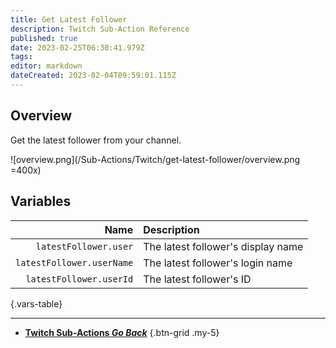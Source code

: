 ```yaml
---
title: Get Latest Follower
description: Twitch Sub-Action Reference
published: true
date: 2023-02-25T06:30:41.979Z
tags: 
editor: markdown
dateCreated: 2023-02-04T09:59:01.115Z
---
```


## Overview
Get the latest follower from your channel.

![overview.png](/Sub-Actions/Twitch/get-latest-follower/overview.png =400x)

## Variables
Name | Description
----:|:------------
`latestFollower.user` | The latest follower's display name
`latestFollower.userName` | The latest follower's login name
`latestFollower.userId` | The latest follower's ID
{.vars-table}

---

- [<i class="mdi mdi-chevron-left"></i>**Twitch Sub-Actions *Go Back***](/Sub-Actions/Twitch)
{.btn-grid .my-5}